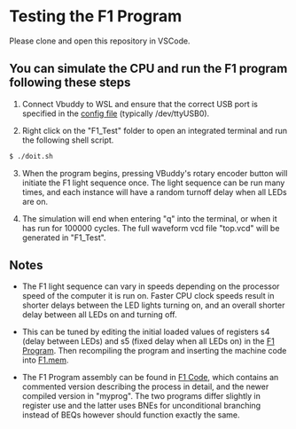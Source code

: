 # Testing the F1 Program

Please clone and open this repository in VSCode. 

## You can simulate the CPU and run the F1 program following these steps

1. Connect Vbuddy to WSL and ensure that the correct USB port is specified in the [config file](vbuddy.cfg) (typically /dev/ttyUSB0).

2. Right click on the "F1_Test" folder to open an integrated terminal and run the following shell script.

```bash
$ ./doit.sh
```
3. When the program begins, pressing VBuddy's rotary encoder button will initiate the F1 light sequence once. The light sequence can be run many times, and each instance will have a random turnoff delay when all LEDs are on. 

4. The simulation will end when entering "q" into the terminal, or when it has run for 100000 cycles. The full waveform vcd file "top.vcd" will be generated in "F1_Test".

## Notes

- The F1 light sequence can vary in speeds depending on the processor speed of the computer it is run on. Faster CPU clock speeds result in shorter delays between the LED lights turning on, and an overall shorter delay between all LEDs on and turning off. 

- This can be tuned by editing the initial loaded values of registers s4 (delay between LEDs) and s5 (fixed delay when all LEDs on) in the [F1 Program](https://github.com/M-uch/IAC_RISCV32I_Team_23/blob/main/Legacy%20Components/F1%20Code/myprog/F1ProgramTest.s). Then recompiling the program and inserting the machine code into [F1.mem](F1.mem).

- The F1 Program assembly can be found in [F1 Code](https://github.com/M-uch/IAC_RISCV32I_Team_23/tree/main/Legacy%20Components/F1%20Code), which contains an commented version describing the process in detail, and the newer compiled version in "myprog". The two programs differ slightly in register use and the latter uses BNEs for unconditional branching instead of BEQs however should function exactly the same. 